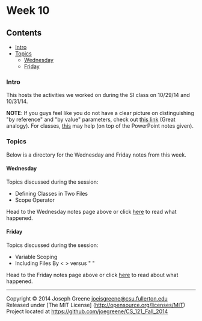 # Week 10

## Contents
- [Intro](#intro)
- [Topics](#topics)
  - [Wednesday](#wednesday)
  - [Friday](#friday)
  
### Intro
This hosts the activities we worked on during the SI class on 10/29/14 and 10/31/14.

__NOTE__: If you guys feel like you do not have a clear picture on distinguishing "by reference" 
and "by value" parameters, check out [this link](http://stackoverflow.com/questions/373419/whats-the-difference-between-passing-by-reference-vs-passing-by-value) 
(Great analogy). For classes, [this](http://www.tutorialspoint.com/cplusplus/cpp_classes_objects.htm) may help (on top of the PowerPoint notes given).

### Topics
Below is a directory for the Wednesday and Friday notes from this week.

#### Wednesday
Topics discussed during the session:
- Defining Classes in Two Files
- Scope Operator

Head to the Wednesday notes page above or click [here](WED_NOTES.md) to read 
what happened.

#### Friday
Topics discussed during the session:
- Variable Scoping
- Including Files By < > versus " "

Head to the Friday notes page above or click [here](FRI_NOTES.md) to read about what 
happened.

-------------------------------------------------------------------------------

Copyright &copy; 2014 Joseph Greene <joeisgreene@csu.fullerton.edu>  
Released under [The MIT License] (http://opensource.org/licenses/MIT)  
Project located at <https://github.com/joegreene/CS_121_Fall_2014>